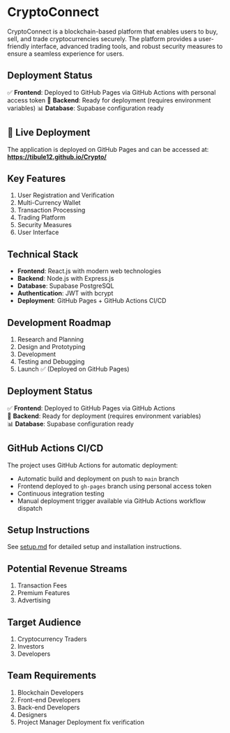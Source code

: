 # CryptoConnect

CryptoConnect is a blockchain-based platform that enables users to buy, sell, and trade cryptocurrencies securely. The platform provides a user-friendly interface, advanced trading tools, and robust security measures to ensure a seamless experience for users.

## Deployment Status

✅ **Frontend**: Deployed to GitHub Pages via GitHub Actions with personal access token
🔧 **Backend**: Ready for deployment (requires environment variables)
📊 **Database**: Supabase configuration ready

## 🚀 Live Deployment

The application is deployed on GitHub Pages and can be accessed at:
**https://tibule12.github.io/Crypto/**

<!-- Deployment triggered at $(date) -->

## Key Features

1. User Registration and Verification
2. Multi-Currency Wallet
3. Transaction Processing
4. Trading Platform
5. Security Measures
6. User Interface

## Technical Stack

- **Frontend**: React.js with modern web technologies
- **Backend**: Node.js with Express.js
- **Database**: Supabase PostgreSQL
- **Authentication**: JWT with bcrypt
- **Deployment**: GitHub Pages + GitHub Actions CI/CD

## Development Roadmap

1. Research and Planning
2. Design and Prototyping
3. Development
4. Testing and Debugging
5. Launch ✅ (Deployed on GitHub Pages)

## Deployment Status

✅ **Frontend**: Deployed to GitHub Pages via GitHub Actions  
🔧 **Backend**: Ready for deployment (requires environment variables)  
📊 **Database**: Supabase configuration ready

## GitHub Actions CI/CD

The project uses GitHub Actions for automatic deployment:
- Automatic build and deployment on push to `main` branch
- Frontend deployed to `gh-pages` branch using personal access token
- Continuous integration testing
- Manual deployment trigger available via GitHub Actions workflow dispatch
## Setup Instructions

See [setup.md](setup.md) for detailed setup and installation instructions.

## Potential Revenue Streams

1. Transaction Fees
2. Premium Features
3. Advertising

## Target Audience

1. Cryptocurrency Traders
2. Investors
3. Developers

## Team Requirements

1. Blockchain Developers
2. Front-end Developers
3. Back-end Developers
4. Designers
5. Project Manager
D e p l o y m e n t   f i x   v e r i f i c a t i o n  
 